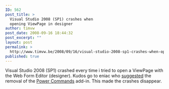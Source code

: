 ```yaml
---
ID: 562
post_title: >
  Visual Studio 2008 (SP1) crashes when
  opening ViewPage in designer
author: timvw
post_date: 2008-09-16 18:44:32
post_excerpt: ""
layout: post
permalink: >
  http://www.timvw.be/2008/09/16/visual-studio-2008-sp1-crashes-when-opening-viewpage-in-designer/
published: true
---
```

<p>Visual Studio 2008 (SP1) crashed every time i tried to open a ViewPage with the Web Form Editor (designer). Kudos go to eniac who <a href="http://haacked.com/archive/2008/09/05/mvcfutures-and-asp.net-mvc-beta.aspx">suggested</a> the removal of the <a href="http://code.msdn.microsoft.com/PowerCommands">Power Commands</a> add-in. This made the crashes disappear.</p>